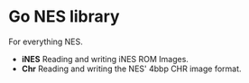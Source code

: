 # Go NES library
For everything NES.

- **iNES** Reading and writing iNES ROM Images.
- **Chr** Reading and writing the NES' 4bbp CHR image format.
